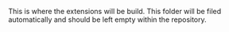 This is where the extensions will be build.  This folder will be filed automatically and should be left empty within the repository.
